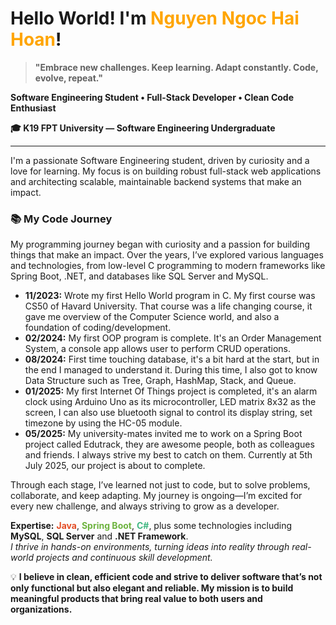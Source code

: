 <h1 align="left">Hello World! I'm <span style="color:#ffa500">Nguyen Ngoc Hai Hoan</span>!</h1>

<blockquote align="left">
  <b>"Embrace new challenges. Keep learning. Adapt constantly. Code, evolve, repeat."</b>
</blockquote>

<p align="left">
  <b>Software Engineering Student • Full-Stack Developer • Clean Code Enthusiast</b>
</p>

<p align="left">
  <b>🎓 K19 FPT University — Software Engineering Undergraduate</b>
</p>

<hr>

<p align="left">
  I'm a passionate Software Engineering student, driven by curiosity and a love for learning. My focus is on building robust full-stack web applications and architecting scalable, maintainable backend systems that make an impact.
</p>

<h3 align="left">📚 My Code Journey</h3>
<p align="left">
  My programming journey began with curiosity and a passion for building things that make an impact. Over the years, I’ve explored various languages and technologies, from low-level C programming to modern frameworks like Spring Boot, .NET, and databases like SQL Server and MySQL.
</p>
<p align="left">
  <ul>
    <li><b>11/2023:</b> Wrote my first Hello World program in C. My first course was CS50 of Havard University. That course was a life changing course, it gave me overview of the Computer Science world, and also a foundation of coding/development.</li>
    <li><b>02/2024:</b> My first OOP program is complete. It's an Order Management System, a console app allows user to perform CRUD operations.</li>
    <li><b>08/2024:</b> First time touching database, it's a bit hard at the start, but in the end I managed to understand it. During this time, I also got to know Data Structure such as Tree, Graph, HashMap, Stack, and Queue.</li>
    <li><b>01/2025:</b> My first Internet Of Things project is completed, it's an alarm clock using Arduino Uno as its microcontroller, LED matrix 8x32 as the screen, I can also use bluetooth signal to control its display string, set timezone by using the HC-05 module.</li>
    <li><b>05/2025:</b> My university-mates invited me to work on a Spring Boot project called Edutrack, they are awesome people, both as colleagues and friends. I always strive my best to catch on them. Currently at 5th July 2025, our project is about to complete.</li>
  </ul>
</p>
<p align="left">
  Through each stage, I’ve learned not just to code, but to solve problems, collaborate, and keep adapting. My journey is ongoing—I’m excited for every new challenge, and always striving to grow as a developer.
</p>

<p align="left">
  <b>Expertise:</b> <b style="color:#E44D26;">Java</b>, <b style="color:#6DB33F;">Spring Boot</b>, <b style="color:#42B883;">C#</b>, plus some technologies including <b>MySQL</b>, <b>SQL Server</b> and <b>.NET Framework</b>.<br>
  <i>I thrive in hands-on environments, turning ideas into reality through real-world projects and continuous skill development.</i>
</p>

<p align="left">
  💡 <b>I believe in clean, efficient code and strive to deliver software that’s not only functional but also elegant and reliable. My mission is to build meaningful products that bring real value to both users and organizations.</b>
</p>


